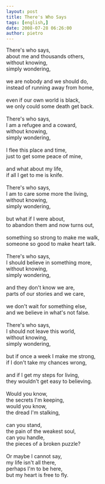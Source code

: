 ```yaml
---
layout: post
title: There's Who Says
tags: [english,]
date: 2008-07-28 06:26:00
author: pietro
---
```

There's who says,<br/>about me and thousands others,<br/>without knowing,<br/>simply wondering,<br/><br/>we are nobody and we should do,<br/>instead of running away from home,<br/><br/>even if our own world is black,<br/>we only could some death get back.<br/><br/>There's who says,<br/>I am a refugee and a coward,<br/>without knowing,<br/>simply wondering,<br/><br/>I flee this place and time,<br/>just to get some peace of mine,<br/><br/>and what about my life,<br/>if all I get to me is knife.<br/><br/>There's who says,<br/>I am to care some more the living,<br/>without knowing,<br/>simply wondering,<br/><br/>but what if I were about,<br/>to abandon them and now turns out,<br/><br/>something so strong to make me walk,<br/>someone so good to make heart talk.<br/><br/>There's who says,<br/>I should believe in something more,<br/>without knowing,<br/>simply wondering,<br/><br/>and they don't know we are,<br/>parts of our stories and we care,<br/><br/>we don't wait for something else,<br/>and we believe in what's not false.<br/><br/>There's who says,<br/>I should not leave this world,<br/>without knowing,<br/>simply wondering,<br/><br/>but if once a week I make me strong,<br/>if I don't take my chances wrong,<br/><br/>and if I get my steps for living,<br/>they wouldn't get easy to believing.<br/><br/>Would you know,<br/>the secrets I'm keeping,<br/>would you know,<br/>the dread I'm stalking,<br/><br/>can you stand,<br/>the pain of the weakest soul,<br/>can you handle,<br/>the pieces of a broken puzzle?<br/><br/>Or maybe I cannot say,<br/>my life isn't all there,<br/>perhaps I'm to be here,<br/>but my heart is free to fly.
